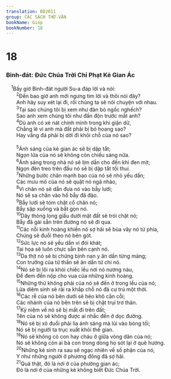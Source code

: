 ```yaml
---
translation: BD2011
group: CÁC SÁCH THƠ-VĂN
bookName: Gióp 
bookNumber: 18
---
```


<div class="title"><h1>18</h1><h3>Binh-đát: Ðức Chúa Trời Chỉ Phạt Kẻ Gian Ác</h3></div>
<span class="verse giop_18_1"> <sup>1</sup>Bấy giờ Binh-đát người Su-a đáp lời và nói:<br/></span>
<span class="verse giop_18_2">  <sup>2</sup>Ðến bao giờ anh mới ngưng tìm lời và thôi nói đây?<br/>  Anh hãy suy xét lại đi, rồi chúng ta sẽ nói chuyện với nhau.<br/></span>
<span class="verse giop_18_3">  <sup>3</sup>Tại sao chúng tôi bị xem như đàn bò ngốc nghếch?<br/>  Sao anh xem chúng tôi như đần độn trước mắt anh?<br/></span>
<span class="verse giop_18_4">  <sup>4</sup>Dù anh có xé nát chính mình trong khi giận dữ,<br/>  Chẳng lẽ vì anh mà đất phải bị bỏ hoang sao?<br/>  Hay vầng đá phải bị dời đi khỏi chỗ của nó sao?<br/><br/></span>
<span class="verse giop_18_5">  <sup>5</sup>Ánh sáng của kẻ gian ác sẽ bị dập tắt;<br/>  Ngọn lửa của nó sẽ không còn chiếu sáng nữa.<br/></span>
<span class="verse giop_18_6">  <sup>6</sup>Ánh sáng trong nhà nó sẽ lịm dần cho đến khi đen mịt;<br/>  Ngọn đèn treo trên đầu nó sẽ bị dập tắt tối thui.<br/></span>
<span class="verse giop_18_7">  <sup>7</sup>Những bước chân mạnh bạo của nó sẽ nhỏ yếu dần;<br/>  Các mưu mô của nó sẽ quật nó ngã nhào,<br/></span>
<span class="verse giop_18_8">  <sup>8</sup>Vì chân nó sẽ dẫn đưa nó vào bẫy lưới;<br/>  Nó sẽ sa chân vào hố bẫy đã đào.<br/></span>
<span class="verse giop_18_9">  <sup>9</sup>Bẫy lưới sẽ tóm chặt cổ chân nó;<br/>  Bẫy sập xuống và bắt gọn nó.<br/></span>
<span class="verse giop_18_10">  <sup>10</sup>Dây thòng lọng giấu dưới mặt đất sẽ trói chặt nó;<br/>  Bẫy đã gài sẵn trên đường nó sẽ đi qua.<br/></span>
<span class="verse giop_18_11">  <sup>11</sup>Các nỗi kinh hoàng khiến nó sợ hãi sẽ bủa vây nó tứ phía,<br/>  Chúng sẽ đuổi theo nó bén gót.<br/></span>
<span class="verse giop_18_12">  <sup>12</sup>Sức lực nó sẽ yếu dần vì đói khát;<br/>  Tai họa sẽ luôn chực sẵn bên cạnh nó.<br/></span>
<span class="verse giop_18_13">  <sup>13</sup>Da thịt nó sẽ bị chứng bịnh nan y ăn dần từng mảng;<br/>  Con trưởng của tử thần sẽ ăn dần tứ chi nó.<br/></span>
<span class="verse giop_18_14">  <sup>14</sup>Nó sẽ bị lôi ra khỏi chiếc lều nơi nó nương náu,<br/>  Ðể đem đến nộp cho vua của những kinh hoàng.<br/></span>
<span class="verse giop_18_15">  <sup>15</sup>Những thứ không phải của nó sẽ đến ở trong lều của nó;<br/>  Lửa diêm sinh sẽ rải ra khắp chỗ nó đã cư trú một thời.<br/></span>
<span class="verse giop_18_16">  <sup>16</sup>Các rễ của nó bên dưới sẽ héo khô cằn cỗi;<br/>  Các nhánh của nó bên trên sẽ bị chặt trụi trơ thân.<br/></span>
<span class="verse giop_18_17">  <sup>17</sup>Kỷ niệm về nó sẽ bị mất đi trên đất;<br/>  Tên của nó sẽ không được ai nhắc đến ở dọc đường.<br/></span>
<span class="verse giop_18_18">  <sup>18</sup>Nó sẽ bị xô đuổi phải lìa ánh sáng mà lủi vào bóng tối;<br/>  Nó sẽ bị người ta trục xuất khỏi thế gian.<br/></span>
<span class="verse giop_18_19">  <sup>19</sup>Nó sẽ không có con hay cháu ở giữa vòng dân của nó;<br/>  Nó sẽ không còn ai bà con trong dòng họ sót lại ở quê hương.<br/></span>
<span class="verse giop_18_20">  <sup>20</sup>Những kẻ sinh ra sau sẽ ngạc nhiên về số phận của nó,<br/>  Y như những người ở phương đông đã sợ hãi.<br/></span>
<span class="verse giop_18_21">  <sup>21</sup>Quả thật, đó là nơi ở của phường gian ác;<br/>  Ðó là nơi ở của những kẻ không biết Ðức Chúa Trời.<br/></span>
